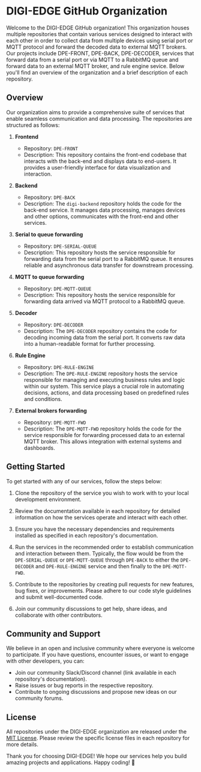 # DIGI-EDGE GitHub Organization

Welcome to the DIGI-EDGE GitHub organization! This organization houses multiple repositories that contain various services designed to interact with each other in order to collect data from multiple devices using serial port or MQTT protocol and forward the decoded data to external MQTT brokers. Our projects include DPE-FRONT, DPE-BACK, DPE-DECODER, services that forward data from a serial port or via MQTT to a RabbitMQ queue and forward data to an external MQTT broker, and rule engine sevice. Below you'll find an overview of the organization and a brief description of each repository.

## Overview

Our organization aims to provide a comprehensive suite of services that enable seamless communication and data processing. The repositories are structured as follows:

1. **Frontend**
   - Repository: `DPE-FRONT`
   - Description: This repository contains the front-end codebase that interacts with the back-end and displays data to end-users. It provides a user-friendly interface for data visualization and interaction.

2. **Backend**
   - Repository: `DPE-BACK`
   - Description: The `digi-backend` repository holds the code for the back-end service. It manages data processing, manages devices and other options, communicates with the front-end and other services.

3. **Serial to queue forwarding**
   - Repository: `DPE-SERIAL-QUEUE`
   - Description: This repository hosts the service responsible for forwarding data from the serial port to a RabbitMQ queue. It ensures reliable and asynchronous data transfer for downstream processing.

4. **MQTT to queue forwarding**
   - Repository: `DPE-MQTT-QUEUE`
   - Description: This repository hosts the service responsible for forwarding data arrived via MQTT protocol to a RabbitMQ queue.

5. **Decoder**
   - Repository: `DPE-DECODER`
   - Description: The `DPE-DECODER` repository contains the code for decoding incoming data from the serial port. It converts raw data into a human-readable format for further processing.

6. **Rule Engine**
   - Repository: `DPE-RULE-ENGINE`
   - Description: The `DPE-RULE-ENGINE` repository hosts the service responsible for managing and executing business rules and logic within our system. This service plays a crucial role in automating decisions, actions, and data processing based on predefined rules and conditions.

7. **External brokers forwarding**
   - Repository: `DPE-MQTT-FWD`
   - Description: The `DPE-MQTT-FWD` repository holds the code for the service responsible for forwarding processed data to an external MQTT broker. This allows integration with external systems and dashboards.

## Getting Started

To get started with any of our services, follow the steps below:

1. Clone the repository of the service you wish to work with to your local development environment.

2. Review the documentation available in each repository for detailed information on how the services operate and interact with each other.

3. Ensure you have the necessary dependencies and requirements installed as specified in each repository's documentation.

4. Run the services in the recommended order to establish communication and interaction between them. Typically, the flow would be from the `DPE-SERIAL-QUEUE` or `DPE-MQTT-QUEUE` through `DPE-BACK` to either the `DPE-DECODER` and `DPE-RULE-ENGINE` service and then finally to the `DPE-MQTT-FWD`.

5. Contribute to the repositories by creating pull requests for new features, bug fixes, or improvements. Please adhere to our code style guidelines and submit well-documented code.

6. Join our community discussions to get help, share ideas, and collaborate with other contributors.

## Community and Support

We believe in an open and inclusive community where everyone is welcome to participate. If you have questions, encounter issues, or want to engage with other developers, you can:

- Join our community Slack/Discord channel (link available in each repository's documentation).
- Raise issues or bug reports in the respective repository.
- Contribute to ongoing discussions and propose new ideas on our community forums.

## License

All repositories under the DIGI-EDGE organization are released under the [MIT License](https://opensource.org/licenses/MIT). Please review the specific license files in each repository for more details.

Thank you for choosing DIGI-EDGE! We hope our services help you build amazing projects and applications. Happy coding! 🚀
